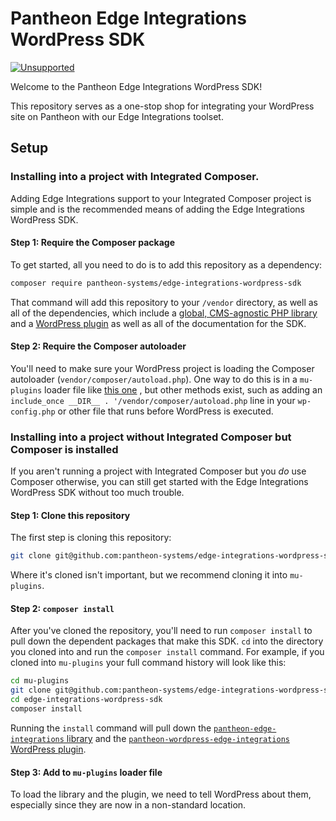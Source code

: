 # Pantheon Edge Integrations WordPress SDK

[![Unsupported](https://img.shields.io/badge/pantheon-unsupported-yellow?logo=pantheon&color=FFDC28&style=for-the-badge)](https://github.com/topics/unsupported?q=org%3Apantheon-systems "Unsupported, e.g. a tool we are actively using internally and are making available, but do not promise to support")

Welcome to the Pantheon Edge Integrations WordPress SDK!

This repository serves as a one-stop shop for integrating your WordPress site on Pantheon with our Edge Integrations toolset.

## Setup

### Installing into a project with Integrated Composer.

Adding Edge Integrations support to your Integrated Composer project is simple and is the recommended means of adding the Edge Integrations WordPress SDK.

#### Step 1: Require the Composer package

To get started, all you need to do is to add this repository as a dependency:

```bash
composer require pantheon-systems/edge-integrations-wordpress-sdk
```

That command will add this repository to your `/vendor` directory, as well as all of the dependencies, which include a [global, CMS-agnostic PHP library](https://github.com/pantheon-systems/pantheon-edge-integrations) and a [WordPress plugin](https://github.com/pantheon-systems/pantheon-wordpress-edge-integrations) as well as all of the documentation for the SDK.

#### Step 2: Require the Composer autoloader

You'll need to make sure your WordPress project is loading the Composer autoloader (`vendor/composer/autoload.php`). One way to do this is in a `mu-plugins` loader file like [this one](https://github.com/pantheon-systems/wordpress-bedrock-recommended/blob/master/packages/pantheon-wp-loader/loader.php) <!-- TODO: Update this link when this is broken out into a new repository -->, but other methods exist, such as adding an `include_once __DIR__ . '/vendor/composer/autoload.php` line in your `wp-config.php` or other file that runs before WordPress is executed.

### Installing into a project without Integrated Composer but Composer is installed

If you aren't running a project with Integrated Composer but you _do_ use Composer otherwise, you can still get started with the Edge Integrations WordPress SDK without too much trouble.

#### Step 1: Clone this repository

The first step is cloning this repository:

```bash
git clone git@github.com:pantheon-systems/edge-integrations-wordpress-sdk.git
```

Where it's cloned isn't important, but we recommend cloning it into `mu-plugins`.

#### Step 2: `composer install`

After you've cloned the repository, you'll need to run `composer install` to pull down the dependent packages that make this SDK. `cd` into the directory you cloned into and run the `composer install` command. For example, if you cloned into `mu-plugins` your full command history will look like this:

```bash
cd mu-plugins
git clone git@github.com:pantheon-systems/edge-integrations-wordpress-sdk.git
cd edge-integrations-wordpress-sdk
composer install
```

Running the `install` command will pull down the [`pantheon-edge-integrations` library](https://github.com/pantheon-systems/pantheon-edge-integrations) and the [`pantheon-wordpress-edge-integrations` WordPress plugin](https://github.com/pantheon-systems/pantheon-edge-integrations).

#### Step 3: Add to `mu-plugins` loader file

To load the library and the plugin, we need to tell WordPress about them, especially since they are now in a non-standard location.